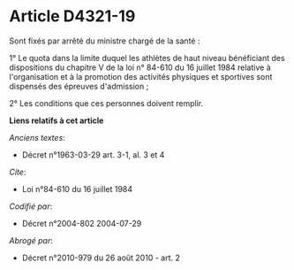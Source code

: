 # Article D4321-19

Sont fixés par arrêté du ministre chargé de la santé :

1° Le quota dans la limite duquel les athlètes de haut niveau bénéficiant des dispositions du chapitre V de la loi n° 84-610
du 16 juillet 1984 relative à l'organisation et à la promotion des activités physiques et sportives sont dispensés des
épreuves d'admission ;

2° Les conditions que ces personnes doivent remplir.

**Liens relatifs à cet article**

_Anciens textes_:

  - Décret n°1963-03-29 art. 3-1, al. 3 et 4

_Cite_:

  - Loi n°84-610 du 16 juillet 1984

_Codifié par_:

  - Décret n°2004-802 2004-07-29

_Abrogé par_:

  - Décret n°2010-979 du 26 août 2010 - art. 2
